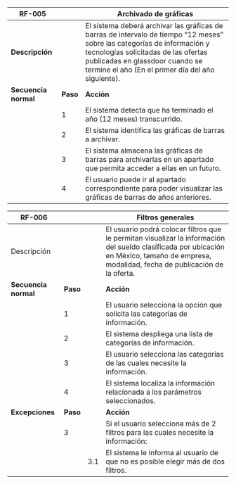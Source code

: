 | RF-005  |   |  Archivado de gráficas |
| ------------ | ------------ | ------------ |
| **Descripción**   |   | El sistema deberá archivar las gráficas de barras de intervalo de tiempo “12 meses” sobre las categorías de información y tecnologías solicitadas de las ofertas publicadas en glassdoor cuando se termine el año (En el primer día del año siguiente).  |
| **Secuencia normal**  |  **Paso** | **Acción**  |
|   | 1 |  El sistema detecta que ha terminado el año (12 meses) transcurrido.
|   | 2 |El sistema identifica las gráficas de barras a archivar.  |
|   | 3| El sistema almacena las gráficas de barras para archivarlas en un apartado que permita acceder a ellas en un futuro.  |
|   |4| El usuario puede ir al apartado correspondiente para poder visualizar las gráficas de barras de años anteriores.  |


|RF-006   |   |   | Filtros generales   |
| ------------ | ------------ | ------------ | ------------ |
| Descripción  |   |   | El usuario podrá colocar filtros que le permitan visualizar la información del sueldo clasificada por ubicación en México, tamaño de empresa, modalidad, fecha de publicación de la oferta.  |
| **Secuencia normal**  | **Paso**  |   |**Acción**   |
|   | 1  |   | El usuario selecciona la opción que solicita las categorías de información. |
|   | 2  |   | El sistema despliega una lista de categorías de información.  |
|   | 3  |   |El usuario selecciona las categorías de las cuales necesite la información.  |
|   | 4  |   | El sistema localiza la información relacionada a los parámetros seleccionados.   |
|**Excepciones**   | **Paso**  |   | **Acción**  |
|   | 3  |   | Si el usuario selecciona más de 2 filtros para las cuales necesite la información:  |
|   |   | 3.1  | El sistema le informa al usuario de que no es posible elegir más de dos filtros.  |
